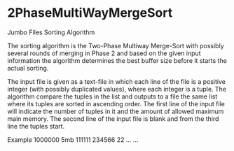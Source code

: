 # 2PhaseMultiWayMergeSort
Jumbo Files Sorting Algorithm

The sorting algorithm is the Two-Phase Multiway Merge-Sort with possibly several rounds of
merging in Phase 2 and based on the given input information the algorithm determines the
best buffer size before it starts the actual sorting.

The input file is given as a text-file in which 
each line of the file is a positive integer (with possibly duplicated values), where each integer is a
tuple. 
The algorithm compare the tuples in the list and outputs to a file the same list where its
tuples are sorted in ascending order. 
The first line of the input file will indicate the number of tuples
in it and the amount of allowed maximum main memory. 
The second line of the input file is blank
and from the third line the tuples start.


Example
1000000 5mb
111111 234566 22 ... ...

